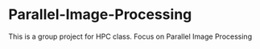 # Parallel-Image-Processing
This is a group project for HPC class. Focus on Parallel Image Processing
